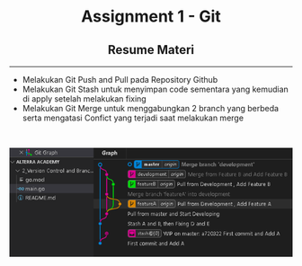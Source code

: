 <h1 align="center">Assignment 1 - Git</h1>
<h2 align="center">Resume Materi</h2>
<hr>

<ul>
    <li>Melakukan Git Push and Pull pada Repository Github</li>
    <li>Melakukan Git Stash untuk menyimpan code sementara yang kemudian di apply setelah melakukan fixing</li>
    <li>Melakukan Git Merge untuk menggabungkan 2 branch yang berbeda serta mengatasi Confict yang terjadi saat melakukan merge</li>
</ul>
<br>

<p align="center">
    <img src="Screenshot_Git.png" alt="Screenshot Git">
</p>

